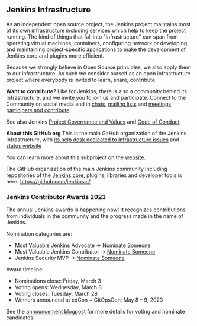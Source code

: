 ## Jenkins Infrastructure

As an independent open source project, the Jenkins project maintains most of its own infrastructure including services which help to keep the project running. The kind of things that fall into "infrastructure" can span from operating virtual machines, containers, configuring network or developing and maintaining project-specific applications to make the development of Jenkins core and plugins more efficient.

Because we strongly believe in Open Source principles, we also apply them to our infrastructure. As such we consider ourself as an open infrastructure project where everybody is invited to learn, share, contribute.

**Want to contribute?**
Like for Jenkins, there is also a community behind its Infrastructure, and we invite you to join us and participate.
Connect to the Community on social media and in [chats](https://www.jenkins.io/chat/#jenkins-infra/), [mailing lists](https://www.jenkins.io/mailing-lists/#infralists-jenkins-ci-org/) and [meetings](https://www.jenkins.io/projects/infrastructure/#meetings)
[participate and contribute](https://www.jenkins.io/projects/infrastructure/#contributing).

See also Jenkins [Project Governance and Values](https://www.jenkins.io/project/governance/) and [Code of Conduct](https://www.jenkins.io/project/conduct/).

**About this GitHub org**
This is the main GitHub organization of the Jenkins Infrastructure, with [its help desk dedicated to infrastructure issues](https://github.com/jenkins-infra/helpdesk) and [status website](https://status.jenkins.io/)

You can learn more about this subproject on the [website](https://www.jenkins.io/projects/infrastructure/).

The GitHub organization of the main Jenkins community including repositories of the [Jenkins core](https://github.com/jenkinsci/jenkins), plugins, libraries and developer tools is here:
https://github.com/jenkinsci/

### Jenkins Contributor Awards 2023

The annual Jenkins awards is happening now! It recognizes contributions from individuals in the community and the progress made in the name of Jenkins.

Nomination categories are:
- Most Valuable Jenkins Advocate → [Nominate Someone](https://github.com/jenkins-infra/jenkins.io/issues/6035)
- Most Valuable Jenkins Contributor → [Nominate Someone](https://github.com/jenkins-infra/jenkins.io/issues/6033)
- Jenkins Security MVP → [Nominate Someone](https://github.com/jenkins-infra/jenkins.io/issues/6034)

Award timeline:
- Nominations close: Friday, March 3
- Voting opens: Wednesday, March 8
- Voting closes: Tuesday, March 28
- Winners announced at cdCon + GitOpsCon: May 8 – 9, 2023

See the [announcement blogpost](https://www.jenkins.io/blog/2023/02/23/cdf-awards/) for more details for voting and nominate candidates.
